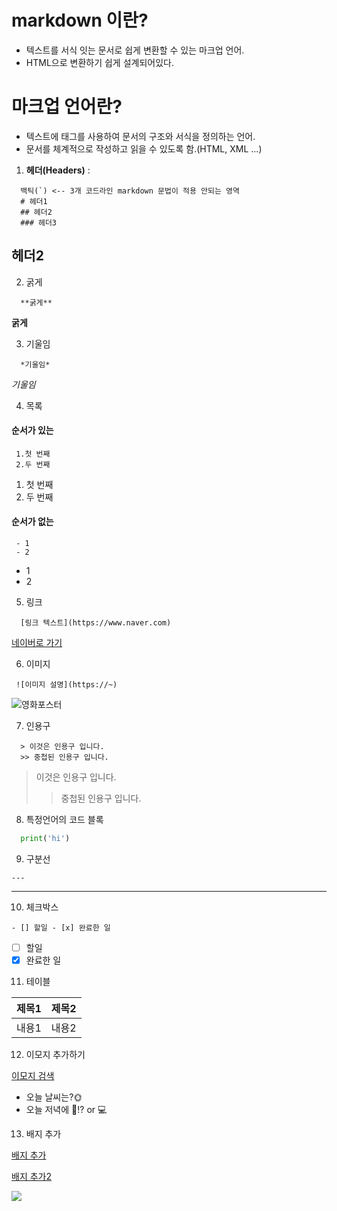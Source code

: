 # markdown 이란?
 - 텍스트를 서식 잇는 문서로 쉽게 변환할 수 있는 마크업 언어.
 - HTML으로 변환하기 쉽게 설계되어있다.

# 마크업 언어란?
 - 텍스트에 태그를 사용하여 문서의 구조와 서식을 정의하는 언어.
 - 문서를 체계적으로 작성하고 읽을 수 있도록 함.(HTML, XML ...)

1. **헤더(Headers)** :
```
  백틱(`) <-- 3개 코드라인 markdown 문법이 적용 안되는 영역
  # 헤더1
  ## 헤더2
  ### 헤더3
```

## 헤더2

2. 굵게

```
  **굵게**
```
**굵게**

3. 기울임

```
  *기울임*
```
*기울임*

4. 목록
#### 순서가 있는
```
 1.첫 번째
 2.두 번째
```
 1. 첫 번째
 2. 두 번째
#### 순서가 없는
```
 - 1
 - 2
```
 - 1
 - 2

5. 링크
```
  [링크 텍스트](https://www.naver.com)
```
[네이버로 가기](https://www.naver.com)

6. 이미지
```
 ![이미지 설명](https://~)
```
 ![영화포스터](https://i.namu.wiki/i/c9gdR0HcjS2l9C_u9jD2SfTQ1tyvMAsNpg6lK3A-f8C-Hsx5cKQHf98MtWc-07NEuoPnMBYPB4xRhJ27R1tvPv81C4lnVjcdRYGOz9aEXsSNu4lqkC9gLhjwAAuwZoAyQ2EAVLzglfAOG8ce0x5NSg.webp)

7. 인용구

```
  > 이것은 인용구 입니다.
  >> 중첩된 인용구 입니다.
```
> 이것은 인용구 입니다.
  >> 중첩된 인용구 입니다.

8. 특정언어의 코드 블록

```python
  print('hi')
```
9. 구분선

```---```

---

10. 체크박스

``` - [] 할일 - [x] 완료한 일 ```

- [ ] 할일 
- [x] 완료한 일

11. 테이블

| 제목1 | 제목2 |
|-------|-------|
| 내용1 | 내용2 |

12. 이모지 추가하기

[이모지 검색](https://emojipedia.org)

- 오늘 날씨는?🌞
- 오늘 저녁에 🍺!? or 💻

13. 배지 추가

[배지 추가](https://simpleicons.org)

[배지 추가2](https://shields.io/)

<img src="https://img.shields.io/badge/gitbut-black?style=for-the-badge&logo=gitgit&logoColor=white">